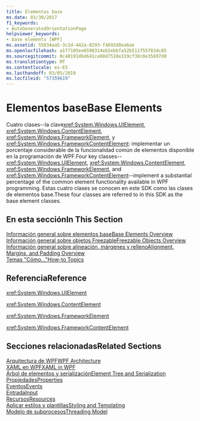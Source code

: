 ```yaml
---
title: Elementos base
ms.date: 03/30/2017
f1_keywords:
- AutoGeneratedOrientationPage
helpviewer_keywords:
- base elements [WPF]
ms.assetid: 55034aa5-3c1d-442a-8293-f4692d8ea6ae
ms.openlocfilehash: a1f7105ee6590314eb2ebbfa52b511f55f83dc05
ms.sourcegitcommit: 0c48191d6d641ce88d7510e319cf38c0e35697d0
ms.translationtype: MT
ms.contentlocale: es-ES
ms.lasthandoff: 03/05/2019
ms.locfileid: "57359619"
---
```

# <a name="base-elements"></a><span data-ttu-id="08b92-102">Elementos base</span><span class="sxs-lookup"><span data-stu-id="08b92-102">Base Elements</span></span>
<span data-ttu-id="08b92-103">Cuatro clases--la clave<xref:System.Windows.UIElement>, <xref:System.Windows.ContentElement>, <xref:System.Windows.FrameworkElement>, y <xref:System.Windows.FrameworkContentElement>: implementar un porcentaje considerable de la funcionalidad común de elementos disponible en la programación de WPF.</span><span class="sxs-lookup"><span data-stu-id="08b92-103">Four key classes--<xref:System.Windows.UIElement>, <xref:System.Windows.ContentElement>, <xref:System.Windows.FrameworkElement>, and <xref:System.Windows.FrameworkContentElement>--implement a substantial percentage of the common element functionality available in WPF programming.</span></span> <span data-ttu-id="08b92-104">Estas cuatro clases se conocen en este SDK como las clases de elementos base.</span><span class="sxs-lookup"><span data-stu-id="08b92-104">These four classes are referred to in this SDK as the base element classes.</span></span>  
  
## <a name="in-this-section"></a><span data-ttu-id="08b92-105">En esta sección</span><span class="sxs-lookup"><span data-stu-id="08b92-105">In This Section</span></span>  
 [<span data-ttu-id="08b92-106">Información general sobre elementos base</span><span class="sxs-lookup"><span data-stu-id="08b92-106">Base Elements Overview</span></span>](base-elements-overview.md)  
 [<span data-ttu-id="08b92-107">Información general sobre objetos Freezable</span><span class="sxs-lookup"><span data-stu-id="08b92-107">Freezable Objects Overview</span></span>](freezable-objects-overview.md)  
 [<span data-ttu-id="08b92-108">Información general sobre alineación, márgenes y relleno</span><span class="sxs-lookup"><span data-stu-id="08b92-108">Alignment, Margins, and Padding Overview</span></span>](alignment-margins-and-padding-overview.md)  
 [<span data-ttu-id="08b92-109">Temas "Cómo..."</span><span class="sxs-lookup"><span data-stu-id="08b92-109">How-to Topics</span></span>](base-elements-how-to-topics.md)  
  
## <a name="reference"></a><span data-ttu-id="08b92-110">Referencia</span><span class="sxs-lookup"><span data-stu-id="08b92-110">Reference</span></span>  
 <xref:System.Windows.UIElement>  
  
 <xref:System.Windows.ContentElement>  
  
 <xref:System.Windows.FrameworkElement>  
  
 <xref:System.Windows.FrameworkContentElement>  
  
## <a name="related-sections"></a><span data-ttu-id="08b92-111">Secciones relacionadas</span><span class="sxs-lookup"><span data-stu-id="08b92-111">Related Sections</span></span>  
 [<span data-ttu-id="08b92-112">Arquitectura de WPF</span><span class="sxs-lookup"><span data-stu-id="08b92-112">WPF Architecture</span></span>](wpf-architecture.md)  
  [<span data-ttu-id="08b92-113">XAML en WPF</span><span class="sxs-lookup"><span data-stu-id="08b92-113">XAML in WPF</span></span>](xaml-in-wpf.md)  
  [<span data-ttu-id="08b92-114">Árbol de elementos y serialización</span><span class="sxs-lookup"><span data-stu-id="08b92-114">Element Tree and Serialization</span></span>](element-tree-and-serialization.md)  
  [<span data-ttu-id="08b92-115">Propiedades</span><span class="sxs-lookup"><span data-stu-id="08b92-115">Properties</span></span>](properties-wpf.md)  
  [<span data-ttu-id="08b92-116">Eventos</span><span class="sxs-lookup"><span data-stu-id="08b92-116">Events</span></span>](events-wpf.md)  
  [<span data-ttu-id="08b92-117">Entrada</span><span class="sxs-lookup"><span data-stu-id="08b92-117">Input</span></span>](input-wpf.md)  
  [<span data-ttu-id="08b92-118">Recursos</span><span class="sxs-lookup"><span data-stu-id="08b92-118">Resources</span></span>](resources-wpf.md)  
  [<span data-ttu-id="08b92-119">Aplicar estilos y plantillas</span><span class="sxs-lookup"><span data-stu-id="08b92-119">Styling and Templating</span></span>](../controls/styling-and-templating.md)  
  [<span data-ttu-id="08b92-120">Modelo de subprocesos</span><span class="sxs-lookup"><span data-stu-id="08b92-120">Threading Model</span></span>](threading-model.md)
